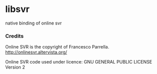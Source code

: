 # libsvr
native binding of online svr

### Credits

Online SVR is the copyright of Francesco Parrella. http://onlinesvr.altervista.org/

Online SVR code used under licence: GNU GENERAL PUBLIC LICENSE Version 2
